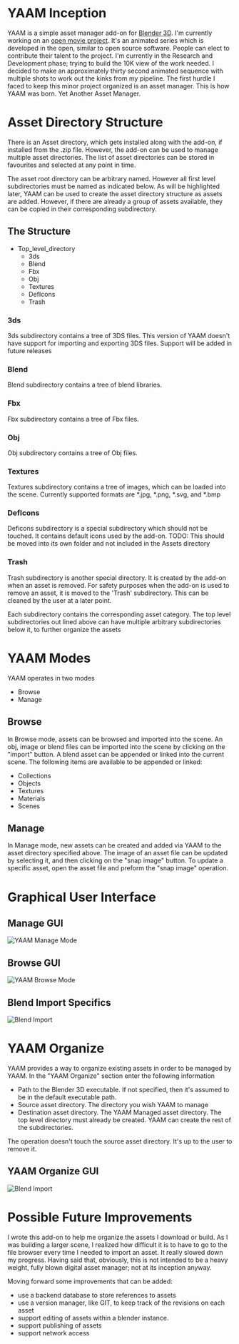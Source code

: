 # YAAM Inception
YAAM is a simple asset manager add-on for [Blender 3D](https://www.blender.org). I'm currently working on an [open movie project](https://www.openmovie.org). It's an animated series which is developed in the open, similar to open source software. People can elect to contribute their talent to the project. I'm currently in the Research and Development phase; trying to build the 10K view of the work needed. I decided to make an approximately thirty second animated sequence with multiple shots to work out the kinks from my pipeline. The first hurdle I faced to keep this minor project organized is an asset manager. This is how YAAM was born. Yet Another Asset Manager. 

# Asset Directory Structure
There is an Asset directory, which gets installed along with the add-on, if installed from the .zip file. However, the add-on can be used to manage multiple asset directories. The list of asset directories can be stored in favourites and selected at any point in time.

The asset root directory can be arbitrary named. However all first level subdirectories must be named as indicated below. As will be highlighted later, YAAM can be used to create the asset directory structure as assets are added. However, if there are already a group of assets available, they can be copied in their corresponding subdirectory.

## The Structure
* Top_level_directory
  * 3ds
  * Blend
  * Fbx
  * Obj
  * Textures
  * DefIcons
  * Trash

### 3ds
3ds subdirectory contains a tree of 3DS files. This version of YAAM doesn't have support for importing and exporting 3DS files. Support will be added in future releases

### Blend
Blend subdirectory contains a tree of blend libraries.

### Fbx
Fbx subdirectory contains a tree of Fbx files.

### Obj
Obj subdirectory contains a tree of Obj files.

### Textures
Textures subdirectory contains a tree of images, which can be loaded into the scene. Currently supported formats are *.jpg, *.png, *.svg, and *.bmp

### DefIcons
Deficons subdirectory is a special subdirectory which should not be touched. It contains default icons used by the add-on.
TODO: This should be moved into its own folder and not included in the Assets directory

### Trash
Trash subdirectory is another special directory. It is created by the add-on when an asset is removed. For safety purposes when the add-on is used to remove an asset, it is moved to the 'Trash' subdirectory. This can be cleaned by the user at a later point.

Each subdirectory contains the corresponding asset category. The top level subdirectories out lined above can have multiple arbitrary subdirectories below it, to further organize the assets

# YAAM Modes
YAAM operates in two modes
* Browse
* Manage

## Browse
In Browse mode, assets can be browsed and imported into the scene. An obj, image or blend files can be imported into the scene by clicking on the "import" button.
A blend asset can be appended or linked into the current scene. The following items are available to be appended or linked:
* Collections
* Objects
* Textures
* Materials
* Scenes

## Manage
In Manage mode, new assets can be created and added via YAAM to the asset directory specified above.
The image of an asset file can be updated by selecting it, and then clicking on the "snap image" button. To update a specific asset, open the asset file and preform the "snap image" operation.

# Graphical User Interface
## Manage GUI
![YAAM Manage Mode](https://github.com/amirpavlo/YAAM/blob/master/Docs/YAAM_GUI.jpg)

## Browse GUI
![YAAM Browse Mode](https://github.com/amirpavlo/YAAM/blob/master/Docs/YAAM_GUI2.jpg)

## Blend Import Specifics
![Blend Import](https://github.com/amirpavlo/YAAM/blob/master/Docs/YAAM_GUI3.jpg)

# YAAM Organize
YAAM provides a way to organize existing assets in order to be managed by YAAM. In the "YAAM Organize" section enter the following information
* Path to the Blender 3D executable. If not specified, then it's assumed to be in the default executable path.
* Source asset directory. The directory you wish YAAM to manage
* Destination asset directory. The YAAM Managed asset directory. The top level directory must already be created. YAAM can create the rest of the subdirectories.

The operation doesn't touch the source asset directory. It's up to the user to remove it.

## YAAM Organize GUI
![Blend Import](https://github.com/amirpavlo/YAAM/blob/master/Docs/YAAM_GUI4.jpg)

# Possible Future Improvements
I wrote this add-on to help me organize the assets I download or build. As I was building a larger scene, I realized how difficult it is to have to go to the file browser every time I needed to import an asset. It really slowed down my progress. Having said that, obviously, this is not intended to be a heavy weight, fully blown digital asset manager; not at its inception anyway.

Moving forward some improvements that can be added:

* use a backend database to store references to assets
* use a version manager, like GIT, to keep track of the revisions on each asset
* support editing of assets within a blender instance. 
* support publishing of assets
* support network access
